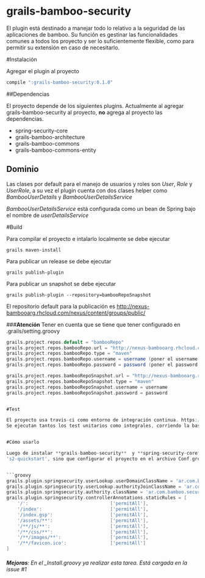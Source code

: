 grails-bamboo-security
======================

El plugin está destinado a manejar todo lo relativo a la seguridad de las aplicaciones de bamboo.
Su función es gestinar las funcionalidades comunes a todos los proyecto y ser lo suficientemente flexible,
como para permitir su extensión en caso de necesitarlo.


#Instalación

Agregar el plugin al proyecto
```groovy
compile ":grails-bamboo-security:0.1.0"
```

##Dependencias

El proyecto depende de los siguientes plugins. Actualmente al agregar grails-bamboo-security al proyecto, **no** agrega al proyecto las dependencias.

- spring-security-core
- grails-bamboo-architecture
- grails-bamboo-commons
- grails-bamboo-commons-entity


## Dominio

Las clases por default para el manejo de usuarios y roles son *User*, *Role* y *UserRole*, a su vez el plugin cuenta con dos clases helper como *BambooUserDetails* y *BambooUserDetailsService*

*BambooUserDetailsService* está configurada como un bean de Spring bajo el nombre de *userDetailsService*


#Build

Para compilar el proyecto e intalarlo localmente se debe ejecutar

 ```grails
grails maven-install 
```

Para publicar un release se debe ejecutar

```grails
grails publish-plugin

```

Para publicar un snapshot se debe ejecutar

```grails
grails publish-plugin --repository=bambooRepoSnapshot

```

El repositorio default para la publicación es http://nexus-bambooarg.rhcloud.com/nexus/content/groups/public/


###**Atención**
Tener en cuenta que se tiene que tener configurado en .grails/setting.groovy
```groovy
grails.project.repos.default = "bambooRepo"
grails.project.repos.bambooRepo.url = "http://nexus-bambooarg.rhcloud.com/nexus/content/repositories/releases/"
grails.project.repos.bambooRepo.type = "maven"
grails.project.repos.bambooRepo.username = username (poner el username real)
grails.project.repos.bambooRepo.password = password (poner el password real)

grails.project.repos.bambooRepoSnapshot.url = "http://nexus-bambooarg.rhcloud.com/nexus/content/repositories/snapshots/"
grails.project.repos.bambooRepoSnapshot.type = "maven"
grails.project.repos.bambooRepoSnapshot.username = username
grails.project.repos.bambooRepoSnapshot.password = password


#Test

El proyecto usa travis-ci como entorno de integración continua. https://travis-ci.org/orkonano/grails-bamboo-security.
Se ejecutan tantos los test unitarios como integrales, corriendo la base de datos de test en memoria.


#Cómo usarlo

Luego de instalar **grails-bamboo-security**  y **spring-security-core**, **no** se debe correr el script de spring-security-core grails 
's2-quickstart', sino que configurar el proyecto en el archivo Conf.groovy con las siguiente configuración de spring-security


```groovy
grails.plugin.springsecurity.userLookup.userDomainClassName = 'ar.com.bamboo.security.User'
grails.plugin.springsecurity.userLookup.authorityJoinClassName = 'ar.com.bamboo.security.UserRole'
grails.plugin.springsecurity.authority.className = 'ar.com.bamboo.security.Role'
grails.plugin.springsecurity.controllerAnnotations.staticRules = [
	'/':                              ['permitAll'],
	'/index':                         ['permitAll'],
	'/index.gsp':                     ['permitAll'],
	'/assets/**':                     ['permitAll'],
	'/**/js/**':                      ['permitAll'],
	'/**/css/**':                     ['permitAll'],
	'/**/images/**':                  ['permitAll'],
	'/**/favicon.ico':                ['permitAll']
]
```

###### **Mejoras**: En el _Install.groovy ya realizar esta tarea. Está cargada en la issue #1
